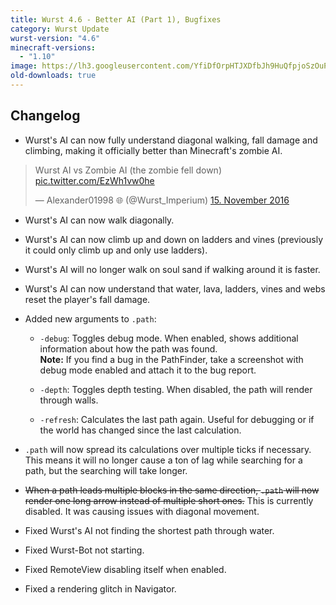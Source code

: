 ```yaml
---
title: Wurst 4.6 - Better AI (Part 1), Bugfixes
category: Wurst Update
wurst-version: "4.6"
minecraft-versions:
  - "1.10"
image: https://lh3.googleusercontent.com/YfiDfOrpHTJXDfbJh9HuQfpjoSzOuP4Xm_VK8-Xmd3Dbg0TNU5wIzoaT6zPTG76TlKlgx70buv0DQ-IYUiEAFritEdG2czSAUA1hga7oHXS0lameBRxhV5kvICa8s6cqFWo6NB1oFzHwUvKfaE98-yBP-i4nZgEhwLZozGiaSDIgamj8tUF0K3gnfx64oyvPY0RhLiKOoucSSKbDAx3cUinkj9rl_T2h73_YibweHcVNvxcQhvZ89M2H1gmq6b4T9c3kzuuMruBxNuSyvBW_fzgooZN6s82tPcyiUk4q8Jo_6EmBfBGW9MAZG0SNcTLD5EcWAd2a2_QO4nuDsW7O9WTxjd_toqvZ4n54cVm2VWqvSeHc5gmOZNm0mMJtAsgEGguiVbZXJpMIVoexrI9D2ArWFAWJ9uKfLoi9a9HNH-KYUxqhyI8p9stsvYsmzuG_mZIAo6oSrhleKgs3_mKSpC1doy4QJO02SVrRlfoOILAxSPwujPAqmPdR_ykLiX9EUwuVoxx4YnuvAaXLOQVFuvXkUWYW9cJPDpQayTGQN4Ah-T0C18aW6Y3X94htszaQyP0RTm4zOdP3uc5UwzvwS8gUasq60jDLrjBybSLRdks6iCjO=w1280-h720-no
old-downloads: true
---
```

## Changelog

- Wurst's AI can now fully understand diagonal walking, fall damage and climbing, making it officially better than Minecraft's zombie AI.

<blockquote class="twitter-tweet" data-lang="de"><p lang="de" dir="ltr">Wurst AI vs Zombie AI (the zombie fell down) <a href="https://t.co/EzWh1vw0he">pic.twitter.com/EzWh1vw0he</a></p>&mdash; Alexander01998 🌐 (@Wurst_Imperium) <a href="https://twitter.com/Wurst_Imperium/status/798635086916636672">15. November 2016</a></blockquote>
<script async src="//platform.twitter.com/widgets.js" charset="utf-8"></script>

- Wurst's AI can now walk diagonally.

- Wurst's AI can now climb up and down on ladders and vines (previously it could only climb up and only use ladders).



- Wurst's AI will no longer walk on soul sand if walking around it is faster.

- Wurst's AI can now understand that water, lava, ladders, vines and webs reset the player's fall damage.

- Added new arguments to `.path`:

  - `-debug`: Toggles debug mode. When enabled, shows additional information about how the path was found.  
**Note:** If you find a bug in the PathFinder, take a screenshot with debug mode enabled and attach it to the bug report.

  - `-depth`: Toggles depth testing. When disabled, the path will render through walls.

  - `-refresh`: Calculates the last path again. Useful for debugging or if the world has changed since the last calculation.

- `.path` will now spread its calculations over multiple ticks if necessary. This means it will no longer cause a ton of lag while searching for a path, but the searching will take longer.

- <del>When a path leads multiple blocks in the same direction, `.path` will now render one long arrow instead of multiple short ones.</del> This is currently disabled. It was causing issues with diagonal movement.

- Fixed Wurst's AI not finding the shortest path through water.

- Fixed Wurst-Bot not starting.

- Fixed RemoteView disabling itself when enabled.

- Fixed a rendering glitch in Navigator.
